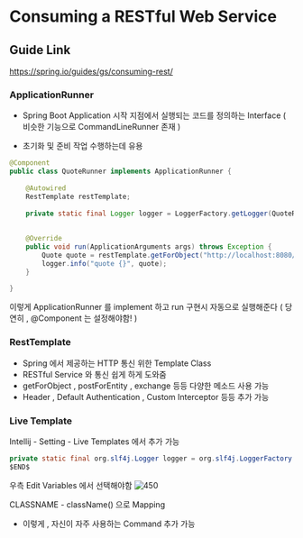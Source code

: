 # Consuming a RESTful Web Service

## Guide Link

https://spring.io/guides/gs/consuming-rest/

### ApplicationRunner

- Spring Boot Application 시작 지점에서 실행되는 코드를 정의하는 Interface
	( 비슷한 기능으로 CommandLineRunner  존재 )

- 초기화 및 준비 작업 수행하는데 유용

```java
@Component  
public class QuoteRunner implements ApplicationRunner {  
  
    @Autowired  
    RestTemplate restTemplate;  
  
    private static final Logger logger = LoggerFactory.getLogger(QuoteRunner.class);  
  
  
    @Override  
    public void run(ApplicationArguments args) throws Exception {  
        Quote quote = restTemplate.getForObject("http://localhost:8080/api/random", Quote.class);  
        logger.info("quote {}", quote);  
    }  
  
}
```

이렇게 ApplicationRunner 를 implement 하고 run 구현시 자동으로 실행해준다 ( 당연히 , @Component 는 설정해야함! )

### RestTemplate

- Spring 에서 제공하는 HTTP 통신 위한 Template Class
- RESTful Service 와 통신 쉽게 하게 도와줌
- getForObject , postForEntity , exchange 등등 다양한 메소드 사용 가능
- Header , Default Authentication , Custom Interceptor 등등 추가 가능

### Live Template

Intellij - Setting - Live Templates 에서 추가 가능

```java
private static final org.slf4j.Logger logger = org.slf4j.LoggerFactory.getLogger($CLASSNAME$.class);  
$END$
```

우측 Edit Variables 에서 선택해야함
![450](https://i.imgur.com/9toTxK4.png)

CLASSNAME - className() 으로 Mapping

- 이렇게 , 자신이 자주 사용하는 Command 추가 가능
